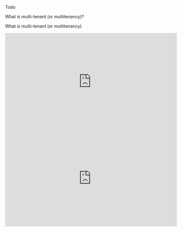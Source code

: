 Todo

What is multi-tenant (or multitenancy)?

What is multi-tenant (or multitenancy)

<iframe width="560" height="315" src="https://www.youtube.com/embed/60ccSmOxpMw" title="Multitenancy Explained" frameborder="0" allow="accelerometer; autoplay; clipboard-write; encrypted-media; gyroscope; picture-in-picture; web-share" allowfullscreen></iframe>

<iframe width="560" height="315" src="https://www.youtube.com/embed/x8vtmX4vF9I" title="YouTube video player" frameborder="0" allow="accelerometer; autoplay; clipboard-write; encrypted-media; gyroscope; picture-in-picture; web-share" allowfullscreen></iframe>

